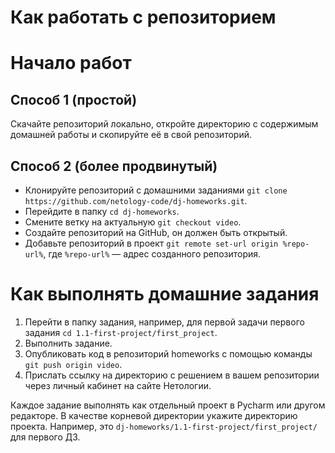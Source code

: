 # Как работать с репозиторием

# Начало работ

## Способ 1 (простой)

Скачайте репозиторий локально, откройте директорию с содержимым домашней работы и скопируйте её в свой репозиторий.

## Способ 2 (более продвинутый)

- Клонируйте репозиторий с домашними заданиями `git clone https://github.com/netology-code/dj-homeworks.git`.
- Перейдите в папку `cd dj-homeworks`.
- Смените ветку на актуальную `git checkout video`.
- Создайте репозиторий на GitHub, он должен быть открытый.
- Добавьте репозиторий в проект `git remote set-url origin %repo-url%`, где `%repo-url%` — адрес созданного репозитория.

# Как выполнять домашние задания

1. Перейти в папку задания, например, для первой задачи первого задания `cd 1.1-first-project/first_project`.
2. Выполнить задание.
3. Опубликовать код в репозиторий homeworks с помощью команды `git push origin video`.
4. Прислать ссылку на директорию с решением в вашем репозитории через личный кабинет на сайте Нетологии.

Каждое задание выполнять как отдельный проект в Pycharm или другом редакторе. В качестве корневой директории укажите директорию проекта. Например, это `dj-homeworks/1.1-first-project/first_project/` для первого ДЗ.
